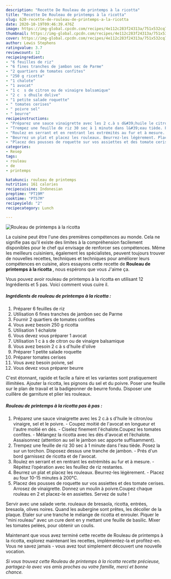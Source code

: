 ```yaml
---
description: "Recette De Rouleau de printemps à la ricotta"
title: "Recette De Rouleau de printemps à la ricotta"
slug: 620-recette-de-rouleau-de-printemps-a-la-ricotta
date: 2020-10-19T09:46:39.476Z
image: https://img-global.cpcdn.com/recipes/4e112c283f24313a/751x532cq70/rouleau-de-printemps-a-la-ricotta-photo-principale-de-la-recette.jpg
thumbnail: https://img-global.cpcdn.com/recipes/4e112c283f24313a/751x532cq70/rouleau-de-printemps-a-la-ricotta-photo-principale-de-la-recette.jpg
cover: https://img-global.cpcdn.com/recipes/4e112c283f24313a/751x532cq70/rouleau-de-printemps-a-la-ricotta-photo-principale-de-la-recette.jpg
author: Lewis Stephens
ratingvalue: 3.7
reviewcount: 12
recipeingredient:
- "6 feuilles de riz"
- "6 fines tranches de jambon sec de Parme"
- "2 quartiers de tomates confites"
- "250 g ricotta"
- "1 chalote"
- "1 avocat"
- "1 c  s de citron ou de vinaigre balsamique"
- "2 c  s dhuile dolive"
- "1 petite salade roquette"
- " tomates cerises"
- " poivre sel"
- " beurre"
recipeinstructions:
- "Préparez une sauce vinaigrette avec les 2 c.à s d&#39;huile le citron/ou vinaigre, sel et le poivre. Coupez moitié de l&#39;avocat en longueur et l&#39;autre moitié en dés. Ciselez finement l&#39;échalote.Coupez les tomates confites.  Mélangez la ricotta avec les dés d&#39;avocat et l’échalote. Assaisonnez (attention au sel le jambon sec apporte suffisamment)."
- "Trempez une feuille de riz 30 sec à 1 minute dans l&#39;eau tiède. Posez la sur un torchon. Disposez dessus une tranche de jambon. Prés d&#39;un bord garnissez de ricotta et de l&#39;avocat."
- "Roulez en serrant et en rentrant les extrémités au fur et à mesure. Répétez l’opération avec les feuillez de riz restantes."
- "Beurrez un plat et placez les rouleaux. Beurrez-les légèrement. Placez au four 10-15 minutes à 200°C."
- "Placez des pousses de roquette sur vos assiettes et des tomate cerises. Arrosez de vinaigrette. Donnez un moulin à poivre.Coupez chaque rouleau en 2 et placez-le en assiettes. Servez de suite !"
categories:
- Resep
tags:
- rouleau
- de
- printemps

katakunci: rouleau de printemps 
nutrition: 161 calories
recipecuisine: Indonesian
preptime: "PT19M"
cooktime: "PT57M"
recipeyield: "2"
recipecategory: Lunch

---
```



![Rouleau de printemps à la ricotta](https://img-global.cpcdn.com/recipes/4e112c283f24313a/751x532cq70/rouleau-de-printemps-a-la-ricotta-photo-principale-de-la-recette.jpg)

La cuisine peut être l'une des premières compétences au monde. Cela ne signifie pas qu'il existe des limites à la compréhension facilement disponibles pour le chef qui envisage de renforcer ses compétences. Même les meilleurs cuisiniers, également les spécialistes, peuvent toujours trouver de nouvelles recettes, techniques et techniques pour améliorer leurs compétences en cuisine, alors essayons cette recette de <strong> Rouleau de printemps à la ricotta </strong>, nous espérons que vous J'aime ça.

<!--inarticleads1-->

Vous pouvez avoir rouleau de printemps à la ricotta en utilisant 12 Ingrédients et 5 pas. Voici comment vous cuire il.

##### Ingrédients de rouleau de printemps à la ricotta :

1. Préparer 6 feuilles de riz
1. Utilisation 6 fines tranches de jambon sec de Parme
1. Fournir 2 quartiers de tomates confites
1. Vous avez besoin 250 g ricotta
1. Utilisation 1 échalote
1. Vous devez vous préparer 1 avocat
1. Utilisation 1 c à s de citron ou de vinaigre balsamique
1. Vous avez besoin 2 c à s d&#39;huile d&#39;olive
1. Préparer 1 petite salade roquette
1. Préparer  tomates cerises
1. Vous avez besoin  poivre, sel
1. Vous devez vous préparer  beurre


C&#39;est étonnant, rapide et facile a faire et les variantes sont pratiquement illimitées. Ajouter la ricotta, les pignons du sel et du poivre. Poser une feuille sur le plan de travail et la badigeonner de beurre fondu. Disposer une cuillère de garniture et plier les rouleaux. 

<!--inarticleads2-->

##### Rouleau de printemps à la ricotta pas à pas :

1. Préparez une sauce vinaigrette avec les 2 c.à s d&#39;huile le citron/ou vinaigre, sel et le poivre. - Coupez moitié de l&#39;avocat en longueur et l&#39;autre moitié en dés. - Ciselez finement l&#39;échalote.Coupez les tomates confites.  - Mélangez la ricotta avec les dés d&#39;avocat et l’échalote. Assaisonnez (attention au sel le jambon sec apporte suffisamment).
1. Trempez une feuille de riz 30 sec à 1 minute dans l&#39;eau tiède. Posez la sur un torchon. Disposez dessus une tranche de jambon. - Prés d&#39;un bord garnissez de ricotta et de l&#39;avocat.
1. Roulez en serrant et en rentrant les extrémités au fur et à mesure. - Répétez l’opération avec les feuillez de riz restantes.
1. Beurrez un plat et placez les rouleaux. Beurrez-les légèrement. - Placez au four 10-15 minutes à 200°C.
1. Placez des pousses de roquette sur vos assiettes et des tomate cerises. Arrosez de vinaigrette. Donnez un moulin à poivre.Coupez chaque rouleau en 2 et placez-le en assiettes. Servez de suite !


Servir avec une salade verte. rouleaux de bresaola, ricotta, entrées, bresaola, olives noires. Quand les aubergine sont prêtes, les décoller de la plaque. Etaler sur une tranche le mélange de ricotta et enrouler. Piquer le &#34;mini rouleau&#34; avec un cure dent en y mettant une feuille de basilic. Mixer les tomates pelées, pour obtenir un coulis. 

<!--inarticleads1-->

<p>
Maintenant que vous avez terminé cette recette de Rouleau de printemps à la ricotta, explorez maintenant les recettes, implémentez-la et profitez-en. Vous ne savez jamais - vous avez tout simplement découvert une nouvelle vocation.
</p>

<p>
<i>Si vous trouvez cette Rouleau de printemps à la ricotta recette précieuse, partagez-la avec vos amis proches ou votre famille, merci et bonne chance.</i>
</p>
